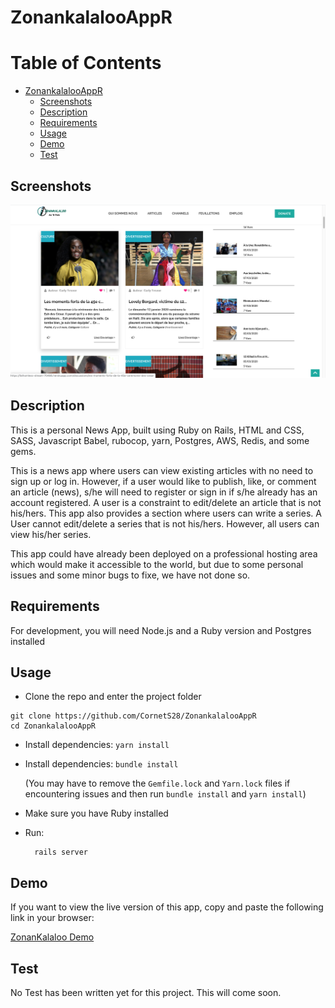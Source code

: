 # ZonankalalooAppR

# Table of Contents

- [ZonankalalooAppR](#zonankalalooappr)
  * [Screenshots](#screenshots)
  * [Description](#description)
  * [Requirements](#requirements)
  * [Usage](#usage)
  * [Demo](#demo)
  * [Test](#test)



## Screenshots
![](public/img/screenschot.png)

## Description

This is a personal News App, built using  Ruby on Rails, HTML and CSS, SASS, Javascript Babel, rubocop, yarn, Postgres, AWS, Redis, and some gems. 

This is a news app where users can view existing articles with no need to sign up or log in. However, if a user would like to publish, like, or comment an article (news), s/he will need to register or sign in if s/he already has an account registered. A user is a constraint to edit/delete an article that is not his/hers. This app also provides a section where users can write a series. A User cannot edit/delete a series that is not his/hers. However, all users can view his/her series.

This app could have already been deployed on a professional hosting area which would make it accessible to the world, but due to some personal issues and some minor bugs to fixe, we have not done so.

## Requirements

For development, you will need Node.js and a Ruby version and Postgres installed


## Usage

- Clone the repo and enter the project folder
```
git clone https://github.com/CornetS28/ZonankalalooAppR 
cd ZonankalalooAppR 
```
- Install dependencies: ```yarn install```
- Install dependencies: ```bundle install```
  
  (You may have to remove the `Gemfile.lock` and `Yarn.lock` files if encountering issues and then run ```bundle install``` and  ```yarn install```)
- Make sure you have Ruby installed
- Run:
    ```
      rails server 
    ```
 
 ## Demo
 If you want to view the live version of this app, copy and paste the following link in your browser: 
 
  [ZonanKalaloo Demo](https://fathomless-stream-70466.herokuapp.com/)
  
## Test
No Test has been written yet for this project. This will come soon.
